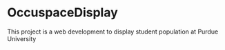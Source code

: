 # OccuspaceDisplay
This project is a web development to display student population at Purdue University
